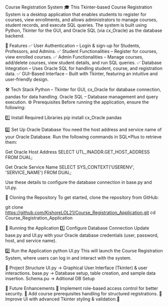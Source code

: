 Course Registration System 🎓
This Tkinter-based Course Registration System is a desktop application that enables students to register for courses, view enrollments, and allows administrators to manage courses, student records, and execute SQL queries. The system is built using Python, Tkinter for the GUI, and Oracle SQL (via cx_Oracle) as the database backend.

📌 Features
✅ User Authentication – Login & sign-up for Students, Professors, and Admins.
✅ Student Functionalities – Register for courses, view enrolled courses.
✅ Admin Functionalities – Manage courses, add/delete courses, view student details, and run SQL queries.
✅ Database Integration – Uses Oracle SQL for handling student, course, and registration data.
✅ GUI-Based Interface – Built with Tkinter, featuring an intuitive and user-friendly design.

🛠️ Tech Stack
Python – Tkinter for GUI, cx_Oracle for database connection, pandas for data handling.
Oracle SQL – Database management and query execution.
⚙️ Prerequisites
Before running the application, ensure the following:

1️⃣ Install Required Libraries
pip install cx_Oracle pandas

2️⃣ Set Up Oracle Database
You need the host address and service name of your Oracle Database. Run the following commands in SQL*Plus to retrieve them:

Get Oracle Host Address
SELECT UTL_INADDR.GET_HOST_ADDRESS FROM DUAL;

Get Oracle Service Name
SELECT SYS_CONTEXT('USERENV', 'SERVICE_NAME') FROM DUAL;

Use these details to configure the database connection in base.py and UI.py.

📂 Cloning the Repository
To get started, clone the repository from GitHub:

git clone https://github.com/KishoreLOL21/Course_Registration_Application.git
cd Course_Registration_Application

🚀 Running the Application
1️⃣ Configure Database Connection
Update base.py and UI.py with your Oracle database credentials (user, password, host, and service name).

2️⃣ Run the Application
python UI.py
This will launch the Course Registration System, where users can log in and interact with the system.

📂 Project Structure
UI.py → Graphical User Interface (Tkinter) & user interactions.
base.py → Database setup, table creation, and sample data insertion.
Schema.pu -> Aditional DB Setup

🔧 Future Enhancements
🔹 Implement role-based access control for better security.
🔹 Add course prerequisites handling for structured registrations.
🔹 Improve UI with advanced Tkinter styling & validation.🚀


